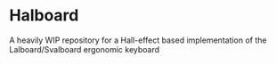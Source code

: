 # Halboard


A heavily WIP repository for a Hall-effect based implementation of the Lalboard/Svalboard ergonomic keyboard
